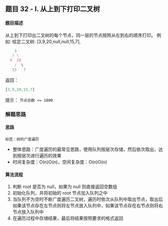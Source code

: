## 题目 32 - I. 从上到下打印二叉树
#### 题目描述

从上到下打印出二叉树的每个节点，同一层的节点按照从左到右的顺序打印。
例如:
给定二叉树: [3,9,20,null,null,15,7],
``` js
    3
   / \
  9  20
    /  \
   15   7
```
返回：
``` js
[3,9,20,15,7]
```
提示：
`节点总数 <= 1000`

### 解题思路
#### 思路
`标签：树的广度遍历`
- 整体思路：广度遍历的最常见思路，使用队列按层次存储，然后依次取出，达到按层次进行遍历的效果
- 时间复杂度：O(n)O(n)，空间复杂度：O(n)O(n)
#### 算法流程
1. 判断 root 是否为 null，如果为 null 则直接返回空数组
2. 初始化队列，并将初始的 root 节点加入队列之中
3. 当队列不为空时不断广度遍历二叉树，遍历时依次从队列中取出节点，取出后如果该节点存在左节点则将左节点放入队列中，如果该节点存在右节点则将右节点放入队列中
4. 在遍历过程中存储结果，最后将结果按照要求的格式返回